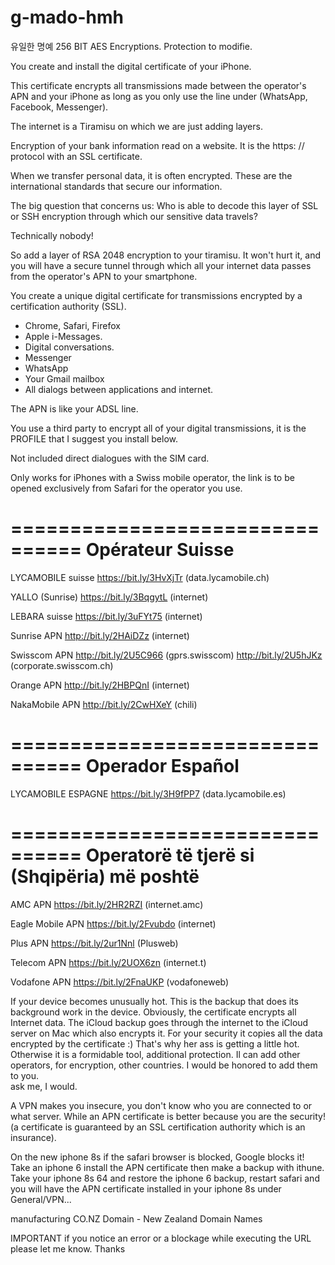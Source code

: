 # g-mado-hmh
유일한 명예
256 BIT AES Encryptions.
Protection to modifie.

You create and install the digital certificate of your iPhone.

This certificate encrypts all transmissions made between the operator's APN and your iPhone as long as you only use the line under (WhatsApp, Facebook, Messenger).

The internet is a Tiramisu on which we are just adding layers.

Encryption of your bank information read on a website.
It is the https: // protocol with an SSL certificate.

When we transfer personal data, it is often encrypted. These are the international standards that secure our information.

The big question that concerns us:
Who is able to decode this layer of SSL or SSH encryption through which our sensitive data travels?

Technically nobody!

So add a layer of RSA 2048 encryption to your tiramisu.
It won't hurt it, and you will have a secure tunnel through which all your internet data passes from the operator's APN to your smartphone.

You create a unique digital certificate for transmissions encrypted by a certification authority (SSL).

- Chrome, Safari, Firefox
- Apple i-Messages.
- Digital conversations.
- Messenger
- WhatsApp
- Your Gmail mailbox
- All dialogs between applications and internet.

The APN is like your ADSL line.

You use a third party to encrypt all of your digital transmissions, it is the PROFILE that I suggest you install below.

Not included direct dialogues with the SIM card.

Only works for iPhones with a Swiss mobile operator, the link is to be opened exclusively from Safari for the operator you use. 

================================
Opérateur Suisse
================================

LYCAMOBILE suisse
https://bit.ly/3HvXjTr   (data.lycamobile.ch)

YALLO (Sunrise)
https://bit.ly/3BqgytL  (internet)

LEBARA suisse
https://bit.ly/3uFYt75  (internet)

Sunrise APN
http://bit.ly/2HAiDZz (internet)

Swisscom APN
http://bit.ly/2U5C966 (gprs.swisscom)
http://bit.ly/2U5hJKz (corporate.swisscom.ch)

Orange APN
http://bit.ly/2HBPQnI (internet)

NakaMobile APN
http://bit.ly/2CwHXeY (chili)

================================
Operador Español
================================
LYCAMOBILE ESPAGNE
https://bit.ly/3H9fPP7    (data.lycamobile.es)

================================
Operatorë të tjerë si (Shqipëria) më poshtë
================================
AMC APN
https://bit.ly/2HR2RZI  (internet.amc)

Eagle Mobile APN
https://bit.ly/2Fvubdo (internet)

Plus APN
https://bit.ly/2ur1Nnl (Plusweb)

Telecom APN
https://bit.ly/2UOX6zn (internet.t)

Vodafone APN
https://bit.ly/2FnaUKP (vodafoneweb)

If your device becomes unusually hot.
This is the backup that does its background work in the device.
Obviously, the certificate encrypts all Internet data. The iCloud backup goes through the internet to the iCloud server on Mac which also encrypts it.
For your security it copies all the data encrypted by the certificate :) That's why her ass is getting a little hot.
Otherwise it is a formidable tool, additional protection. Il can add other operators, for encryption, other countries. I would be honored to add them to you.  
ask me, I would.             

A VPN makes you insecure, you don't know who you are connected to or what server. While an APN certificate is better because you are the security! (a certificate is guaranteed by an SSL certification authority which is an insurance).                               
            
On the new iphone 8s if the safari browser is blocked, Google blocks it!
Take an iphone 6 install the APN certificate then make a backup with ithune.
Take your iphone 8s 64 and restore the iphone 6 backup, restart safari and you will have the APN certificate installed in your iphone 8s under General/VPN...

manufacturing CO.NZ Domain - New Zealand Domain Names

IMPORTANT
if you notice an error or a blockage while executing the URL please let me know.
Thanks
